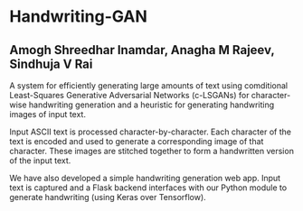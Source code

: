 # Handwriting-GAN
## Amogh Shreedhar Inamdar, Anagha M Rajeev, Sindhuja V Rai

A system for efficiently generating large amounts of text using comditional Least-Squares Generative Adversarial Networks (c-LSGANs) for character-wise handwriting generation and a heuristic for generating handwriting images of input text.

Input ASCII text is processed character-by-character. Each character of the text is encoded and used to generate a corresponding image of that character. These images are stitched together to form a handwritten version of the input text.

We have also developed a simple handwriting generation web app. Input text is captured and a Flask backend interfaces with our Python module to generate handwriting (using Keras over Tensorflow).
